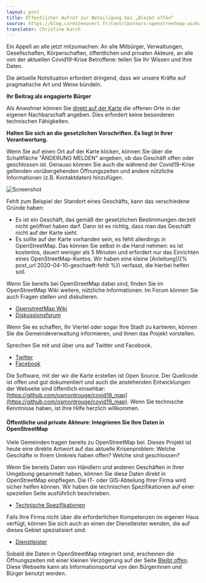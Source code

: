 ```yaml
---
layout: post
title: Öffentlicher Aufruf zur Beteiligung bei „Bleibt offen“
source: https://blog.caresteouvert.fr/contributeurs-openstreetmap-aidez-nous-a-completer-la-carte-de-france-des-commerces-franchises/
translator: Christine Karch
---
```


Ein Appell an alle jetzt mitzumachen: An alle Mitbürger, Verwaltungen, Gesellschaften, Körperschaften, öffentlichen und privaten Akteure, an alle von der aktuellen Covid19-Krise Betroffene: teilen Sie Ihr Wissen und Ihre Daten.

Die aktuelle Notsituation erfordert dringend, dass wir unsere Kräfte auf pragmatische Art und Weise bündeln.

**Ihr Beitrag als engagierte Bürger**

Als Anwohner können Sie [direkt auf der Karte](https://www.bleibtoffen.org/) die offenen Orte in der eigenen Nachbarschaft angeben. Dies erfordert keine besonderen technischen Fähigkeiten.

**Halten Sie sich an die gesetzlichen Vorschriften. Es liegt in Ihrer Verantwortung.**

Wenn Sie auf einen Ort auf der Karte klicken, können Sie über die Schaltfläche "ÄNDERUNG MELDEN" angeben, ob das Geschäft offen oder geschlossen ist. Genauso können Sie auch die während der Covid19-Krise geltenden vorübergehenden Öffnungszeiten und andere nützliche Informationen (z.B. Kontaktdaten) hinzufügen.

![Screenshot](/assets/images/aufruf-zur-mitarbeit/screenshot.png)

Fehlt zum Beispiel der Standort eines Geschäfts, kann das verschiedene Gründe haben:

* Es ist ein Geschäft, das gemäß der gesetzlichen Bestimmungen derzeit nicht geöffnet haben darf. Dann ist es richtig, dass man das Geschäft nicht auf der Karte sieht.
* Es sollte auf der Karte vorhanden sein, es fehlt allerdings in OpenStreetMap. Das können Sie selbst in die Hand nehmen: es ist kostenlos, dauert weniger als 5 Minuten und erfordert nur das Einrichten eines OpenStreetMap-Kontos. Wir haben eine kleine [Anleitung]({% post_url 2020-04-10-geschaeft-fehlt %}) verfasst, die hierbei helfen soll.

Wenn Sie bereits bei OpenStreetMap dabei sind, finden Sie im OpenStreetMap Wiki weitere, nützliche Informationen. Im Forum können Sie auch Fragen stellen und diskutieren.

* [OpenstreetMap Wiki](https://wiki.openstreetmap.org/wiki/Key:opening_hours:covid19)
* [Diskussionsforum](https://forum.openstreetmap.org/viewforum.php?id=14)

Wenn Sie es schaffen, Ihr Viertel oder sogar Ihre Stadt zu kartieren, können Sie die Gemeindeverwaltung informieren, und ihnen das Projekt vorstellen.

Sprechen Sie mit und über uns auf Twitter und Facebook.

* [Twitter](https://twitter.com/bleibtoffen)
* [Facebook](https://www.facebook.com/bleibtoffen)

Die Software, mit der wir die Karte erstellen ist Open Source. Der Quellcode ist offen und gut dokumentiert und auch die anstehenden Entwicklungen der Webseite sind öffentlich einsehbar: [https://github.com/osmontrouge/covid19_map](https://github.com/osmontrouge/covid19_map). Wenn Sie technische Kenntnisse haben, ist Ihre Hilfe herzlich willkommen.

#### Öffentliche und private Akteure: Integrieren Sie Ihre Daten in OpenStreetMap

Viele Gemeinden tragen bereits zu OpenStreetMap bei. Dieses Projekt ist heute eine direkte Antwort auf das aktuelle Krisenproblem: Welche Geschäfte in Ihrem Umkreis haben offen? Welche sind geschlossen?

Wenn Sie bereits Daten von Händlern und anderen Geschäften in Ihrer Umgebung gesammelt haben, können Sie diese Daten direkt in OpenStreetMap einpflegen. Die IT- oder GIS-Abteilung Ihrer Firma wird sicher helfen können. Wir haben die technischen Spezifikationen auf einer speziellen Seite ausführlich beschrieben.

* [Technische Spezifikationen](https://wiki.openstreetmap.org/wiki/DE:Key:opening_hours:covid19)

Falls Ihre Firma nicht über die erforderlichen Kompetenzen im eigenen Haus verfügt, können Sie sich auch an einen der Dienstleister wenden, die auf dieses Gebiet spezialisiert sind.

* [Dienstleister](https://wiki.openstreetmap.org/wiki/Commercial_OSM_Software_and_Services)

Sobald die Daten in OpenStreetMap integriert sind, erscheinen die Öffnungszeiten mit einer kleinen Verzögerung auf der Seite [Bleibt offen](https://www.bleibtoffen.org). Diese Webseite kann als Informationsportal von den Bürgerinnen und Bürger benutzt werden.
